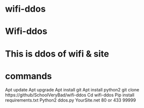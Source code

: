 # wifi-ddos
# Wifi-ddos
# This is ddos of wifi & site



# commands
Apt update 
Apt upgrade
Apt install git
Apt install python2
git clone https://github/SchoolVeryBad/wifi-ddos
Cd wifi-ddos
Pip install requirements.txt
Python2 ddos.py
YourSite.net 80 or 433 99999
